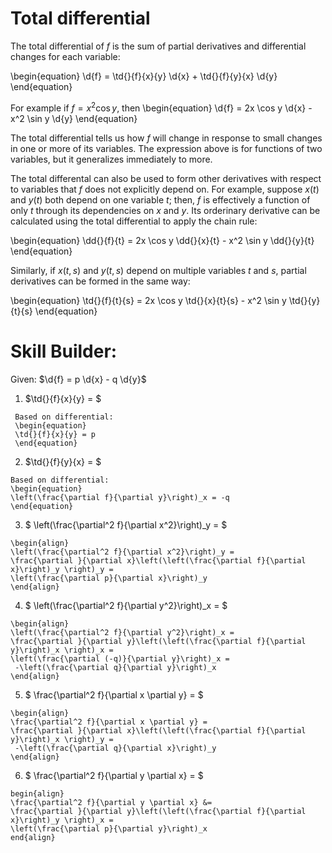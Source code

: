 # Total differential

The total differential of *f* is the sum of partial derivatives and differential
changes for each variable:

\begin{equation}
\d{f} = \td{}{f}{x}{y} \d{x} + \td{}{f}{y}{x} \d{y}
\end{equation}

For example if $f = x^2 \cos y$, then
\begin{equation}
\d{f} = 2x \cos y \d{x} - x^2 \sin y \d{y}
\end{equation}

The total differential tells us how *f* will change in response to small
changes in one or more of its variables. The expression above is for functions
of two variables, but it generalizes immediately to more.

The total differental can also be used to form other derivatives with respect
to variables that *f* does not explicitly depend on. For example, suppose $x(t)$
and $y(t)$ both depend on one variable $t$; then, *f* is effectively a function
of only *t* through its dependencies on *x* and *y*. Its orderinary derivative
can be calculated using the total differential to apply the chain rule:

\begin{equation}
\dd{}{f}{t} = 2x \cos y \dd{}{x}{t} - x^2 \sin y \dd{}{y}{t}
\end{equation}

Similarly, if $x(t,s)$ and $y(t,s)$ depend on multiple variables *t* and *s*,
partial derivatives can be formed in the same way:

\begin{equation}
\td{}{f}{t}{s} = 2x \cos y \td{}{x}{t}{s} - x^2 \sin y \td{}{y}{t}{s}
\end{equation}


# Skill Builder:

Given: $\d{f} = p \d{x} - q \d{y}$ 

1. $\td{}{f}{x}{y} = $
  ```{solution}
   Based on differential:
   \begin{equation}
   \td{}{f}{x}{y} = p
   \end{equation}
   ```   
2.  $\td{}{f}{y}{x} = $
```{solution}
Based on differential:
\begin{equation}
\left(\frac{\partial f}{\partial y}\right)_x = -q 
\end{equation}
```
3. $ \left(\frac{\partial^2 f}{\partial x^2}\right)_y = $
```{solution}
\begin{align}
\left(\frac{\partial^2 f}{\partial x^2}\right)_y = 
\frac{\partial }{\partial x}\left(\left(\frac{\partial f}{\partial x}\right)_y \right)_y =
\left(\frac{\partial p}{\partial x}\right)_y  
\end{align}
```
4. $ \left(\frac{\partial^2 f}{\partial y^2}\right)_x = $
```{solution}
\begin{align}
\left(\frac{\partial^2 f}{\partial y^2}\right)_x = 
\frac{\partial }{\partial y}\left(\left(\frac{\partial f}{\partial y}\right)_x \right)_x = 
\left(\frac{\partial (-q)}{\partial y}\right)_x =
 -\left(\frac{\partial q}{\partial y}\right)_x 
\end{align}
```
5. $ \frac{\partial^2 f}{\partial x \partial y} = $
```{solution}
\begin{align}
\frac{\partial^2 f}{\partial x \partial y} = 
\frac{\partial }{\partial x}\left(\left(\frac{\partial f}{\partial y}\right)_x \right)_y =
 -\left(\frac{\partial q}{\partial x}\right)_y 
\end{align}
```
6. $ \frac{\partial^2 f}{\partial y \partial x} = $
```{solution}
begin{align}
\frac{\partial^2 f}{\partial y \partial x} &=
\frac{\partial }{\partial y}\left(\left(\frac{\partial f}{\partial x}\right)_y \right)_x =
\left(\frac{\partial p}{\partial y}\right)_x 
end{align}
```